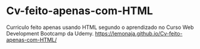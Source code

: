 # Cv-feito-apenas-com-HTML
Curriculo feito apenas usando HTML segundo o aprendizado no Curso Web Development Bootcamp da Udemy.
https://lemonaja.github.io/Cv-feito-apenas-com-HTML/
